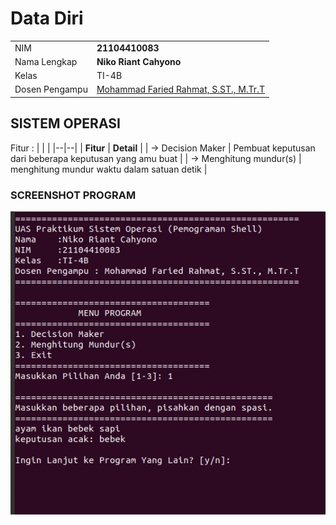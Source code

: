 # Data Diri

|  |  |
|--|--|
| NIM | **21104410083** |
| Nama Lengkap | **Niko Riant Cahyono** |
| Kelas | TI-4B |
| Dosen Pengampu | [Mohammad Faried Rahmat, S.ST., M.Tr.T](https://github.com/mrhmt80) |

## SISTEM OPERASI
Fitur : 
|  |  |
|--|--|
| **Fitur** | **Detail** |
| -> Decision Maker | Pembuat keputusan dari beberapa keputusan yang amu buat |
| -> Menghitung mundur(s) | menghitung mundur waktu dalam satuan detik |

### SCREENSHOT PROGRAM
![Aplikasi Gue](https://github.com/royalrumble3/UAS-Praktikum_Sistem_Operasi/blob/main/Screenshot%202023-07-23%20213540.png)
